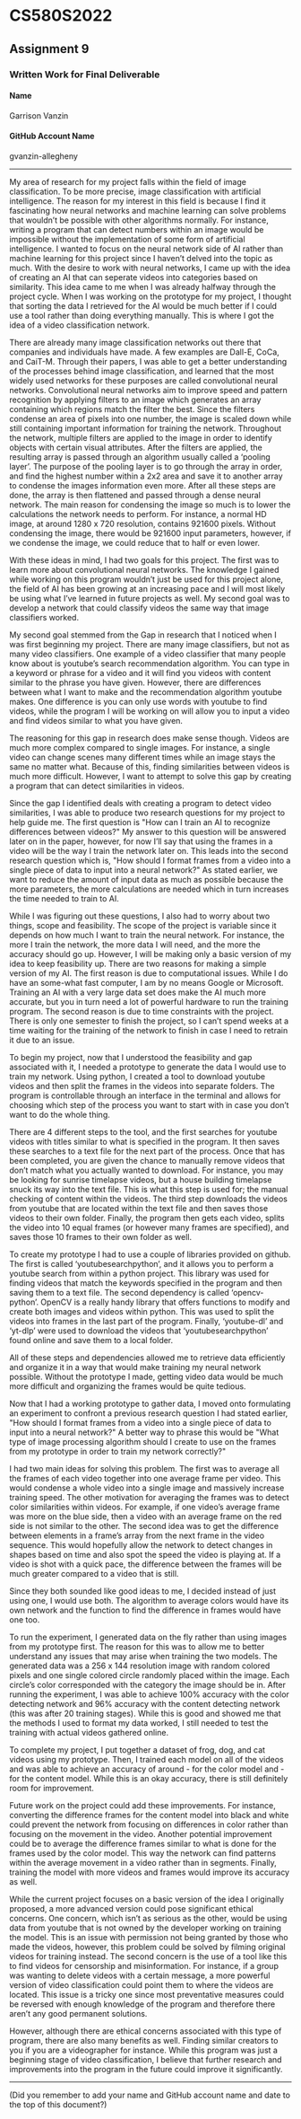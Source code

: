 # CS580S2022

## Assignment 9

### Written Work for Final Deliverable

#### Name

Garrison Vanzin

#### GitHub Account Name

gvanzin-allegheny

---
   My area of research for my project falls within the field of image classification.  To be more precise, image classification with artificial intelligence.  The reason for my interest in this field is because I find it fascinating how neural networks and machine learning can solve problems that wouldn’t be possible with other algorithms normally.  For instance, writing a program that can detect numbers within an image would be impossible without the implementation of some form of artificial intelligence.  I wanted to focus on the neural network side of AI rather than machine learning for this project since I haven’t delved into the topic as much.  With the desire to work with neural networks, I came up with the idea of creating an AI that can seperate videos into categories based on similarity.  This idea came to me when I was already halfway through the project cycle.  When I was working on the prototype for my project, I thought that sorting the data I retrieved for the AI would be much better if I could use a tool rather than doing everything manually.  This is where I got the idea of a video classification network.

   There are already many image classification networks out there that companies and individuals have made.  A few examples are Dall-E, CoCa, and CaiT-M.  Through their papers, I was able to get a better understanding of the processes behind image classification, and learned that the most widely used networks for these purposes are called convolutional neural networks.  Convolutional neural networks aim to improve speed and pattern recognition by applying filters to an image which generates an array containing which regions match the filter the best.  Since the filters condense an area of pixels into one number, the image is scaled down while still containing important information for training the network.  Throughout the network, multiple filters are applied to the image in order to identify objects with certain visual attributes.  After the filters are applied, the resulting array is passed through an algorithm usually called a ‘pooling layer’.  The purpose of the pooling layer is to go through the array in order, and find the highest number within a 2x2 area and save it to another array to condense the images information even more.  After all these steps are done, the array is then flattened and passed through a dense neural network.  The main reason for condensing the image so much is to lower the calculations the network needs to perform.  For instance, a normal HD image, at around 1280 x 720 resolution, contains 921600 pixels.  Without condensing the image, there would be 921600 input parameters, however, if we condense the image, we could reduce that to half or even lower.

   With these ideas in mind, I had two goals for this project.  The first was to learn more about convolutional neural networks.  The knowledge I gained while working on this program wouldn’t just be used for this project alone, the field of AI has been growing at an increasing pace and I will most likely be using what I’ve learned in future projects as well.  My second goal was to develop a network that could classify videos the same way that image classifiers worked.

   My second goal stemmed from the Gap in research that I noticed when I was first beginning my project.  There are many image classifiers, but not as many video classifiers.  One example of a video classifier that many people know about is youtube’s search recommendation algorithm.  You can type in a keyword or phrase for a video and it will find you videos with content similar to the phrase you have given.  However, there are differences between what I want to make and the recommendation algorithm youtube makes.  One difference is you can only use words with youtube to find videos, while the program I will be working on will allow you to input a video and find videos similar to what you have given.

   The reasoning for this gap in research does make sense though.  Videos are much more complex compared to single images.  For instance, a single video can change scenes many different times while an image stays the same no matter what.  Because of this, finding similarities between videos is much more difficult.  However, I want to attempt to solve this gap by creating a program that can detect similarities in videos.

   Since the gap I identified deals with creating a program to detect video similarities, I was able to produce two research questions for my project to help guide me.  The first question is "How can I train an AI to recognize differences between videos?"  My answer to this question will be answered later on in the paper, however, for now I’ll say that using the frames in a video will be the way I train the network later on.  This leads into the second research question which is, "How should I format frames from a video into a single piece of data to input into a neural network?"  As stated earlier, we want to reduce the amount of input data as much as possible because the more parameters, the more calculations are needed which in turn increases the time needed to train to AI.  

   While I was figuring out these questions, I also had to worry about two things, scope and feasibility.  The scope of the project is variable since it depends on how much I want to train the neural network.  For instance, the more I train the network, the more data I will need, and the more the accuracy should go up.  However, I will be making only a basic version of my idea to keep feasibility up.  There are two reasons for making a simple version of my AI.  The first reason is due to computational issues.   While I do have an some-what fast computer, I am by no means Google or Microsoft.  Training an AI with a very large data set does make the AI much more accurate, but you in turn need a lot of powerful hardware to run the training program.  The second reason is due to time constraints with the project.  There is only one semester to finish the project, so I can’t spend weeks at a time waiting for the training of the network to finish in case I need to retrain it due to an issue.

   To begin my project, now that I understood the feasibility and gap associated with it, I needed a prototype to generate the data I would use to train my network.  Using python, I created a tool to download youtube videos and then split the frames in the videos into separate folders.  The program is controllable through an interface in the terminal and allows for choosing which step of the process you want to start with in case you don’t want to do the whole thing.  

   There are 4 different steps to the tool, and the first searches for youtube videos with titles similar to what is specified in the program.  It then saves these searches to a text file for the next part of the process.  Once that has been completed, you are given the chance to manually remove videos that don’t match what you actually wanted to download.  For instance, you may be looking for sunrise timelapse videos, but a house building timelapse snuck its way into the text file.  This is what this step is used for; the manual checking of content within the videos.  The third step downloads the videos from youtube that are located within the text file and then saves those videos to their own folder.  Finally, the program then gets each video, splits the video into 10 equal frames (or however many frames are specified), and saves those 10 frames to their own folder as well.

   To create my prototype I had to use a couple of libraries provided on github.  The first is called ‘youtubesearchpython’, and it allows you to perform a youtube search from within a python project.  This library was used for finding videos that match the keywords specified in the program and then saving them to a text file.  The second dependency is called ‘opencv-python’.  OpenCV is a really handy library that offers functions to modify and create both images and videos within python.  This was used to split the videos into frames in the last part of the program.  Finally, ‘youtube-dl’ and ‘yt-dlp’ were used to download the videos that ‘youtubesearchpython’ found online and save them to a local folder.

   All of these steps and dependencies allowed me to retrieve data efficiently and organize it in a way that would make training my neural network possible.  Without the prototype I made, getting video data would be much more difficult and organizing the frames would be quite tedious.

   Now that I had a working prototype to gather data, I moved onto formulating an experiment to confront a previous research question I had stated earlier, "How should I format frames from a video into a single piece of data to input into a neural network?"  A better way to phrase this would be "What type of image processing algorithm should I create to use on the frames from my prototype in order to train my network correctly?"

   I had two main ideas for solving this problem.  The first was to average all the frames of each video together into one average frame per video.  This would condense a whole video into a single image and massively increase training speed.  The other motivation for averaging the frames was to detect color similarities within videos.  For example, if one video’s average frame was more on the blue side, then a video with an average frame on the red side is not similar to the other.  The second idea was to get the difference between elements in a frame’s array from the next frame in the video sequence.  This would hopefully allow the network to detect changes in shapes based on time and also spot the speed the video is playing at.  If a video is shot with a quick pace, the difference between the frames will be much greater compared to a video that is still.  

   Since they both sounded like good ideas to me, I decided instead of just using one, I would use both.  The algorithm to average colors would have its own network and the function to find the difference in frames would have one too.

   To run the experiment, I generated data on the fly rather than using images from my prototype first.  The reason for this was to allow me to better understand any issues that may arise when training the two models.  The generated data was a 256 x 144 resolution image with random colored pixels and one single colored circle randomly placed within the image.  Each circle’s color corresponded with the category the image should be in.  After running the experiment, I was able to achieve 100% accuracy with the color detecting network and 96% accuracy with the content detecting network (this was after 20 training stages).  While this is good and showed me that the methods I used to format my data worked, I still needed to test the training with actual videos gathered online.

   To complete my project, I put together a dataset of frog, dog, and cat videos using my prototype.  Then, I trained each model on all of the videos and was able to achieve an accuracy of around - for the color model and - for the content model.  While this is an okay accuracy, there is still definitely room for improvement.

   Future work on the project could add these improvements.  For instance, converting the difference frames for the content model into black and white could prevent the network from focusing on differences in color rather than focusing on the movement in the video.  Another potential improvement could be to average the difference frames similar to what is done for the frames used by the color model.  This way the network can find patterns within the average movement in a video rather than in segments.  Finally, training the model with more videos and frames would improve its accuracy as well.

   While the current project focuses on a basic version of the idea I originally proposed, a more advanced version could pose significant ethical concerns.  One concern, which isn’t as serious as the other, would be using data from youtube that is not owned by the developer working on training the model.  This is an issue with permission not being granted by those who made the videos, however, this problem could be solved by filming original videos for training instead.  The second concern is the use of a tool like this to find videos for censorship and misinformation.  For instance, if a group was wanting to delete videos with a certain message, a more powerful version of video classification could point them to where the videos are located.  This issue is a tricky one since most preventative measures could be reversed with enough knowledge of the program and therefore there aren’t any good permanent solutions.

   However, although there are ethical concerns associated with this type of program, there are also many benefits as well.  Finding similar creators to you if you are a videographer for instance.  While this program was just a beginning stage of video classification, I believe that further research and improvements into the program in the future could improve it significantly.

---

(Did you remember to add your name and GitHub account name and date to the top of this document?)
